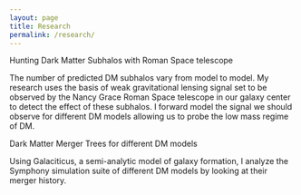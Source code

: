 ```yaml
---
layout: page
title: Research
permalink: /research/
---
```


Hunting Dark Matter Subhalos with Roman Space telescope

The number of predicted DM subhalos vary from model to model. My research uses the basis of weak gravitational lensing signal set to be observed by the 
Nancy Grace Roman Space telescope in our galaxy center to detect the effect of these subhalos. I forward model the signal we should observe for different DM models allowing us to probe
the low mass regime of DM. 

Dark Matter Merger Trees for different DM models

Using Galaciticus, a semi-analytic model of galaxy formation, I analyze the Symphony simulation suite of different DM models by looking at their merger history. 
